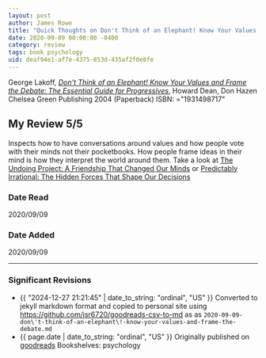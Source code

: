 ```yaml
---
layout: post
author: James Rowe
title: "Quick Thoughts on Don't Think of an Elephant! Know Your Values and Frame the Debate: The Essential Guide for Progressives"
date: 2020-09-09 00:00:00 -0400
category: review
tags: book psychology
uid: deaf94e1-af7e-4375-853d-435af2f0e8fe
---
```


George Lakoff, *[Don't Think of an Elephant! Know Your Values and Frame the Debate: The Essential Guide for Progressives](https://www.goodreads.com/book/show/13455)*, Howard Dean, Don Hazen Chelsea Green Publishing 2004 (Paperback) ISBN: ="1931498717"

## My Review 5/5

Inspects how to have conversations around values and how people vote with their minds not their pocketbooks. How people frame ideas in their mind is how they interpret the world around them. Take a look at [The Undoing Project: A Friendship That Changed Our Minds](https://www.goodreads.com/book/show/35631386) or [Predictably Irrational: The Hidden Forces That Shape Our Decisions](https://www.goodreads.com/book/show/1713426)

### Date Read
2020/09/09

### Date Added
2020/09/09

---

### Significant Revisions

- {{ "2024-12-27 21:21:45" | date_to_string: "ordinal", "US" }} Converted to jekyll markdown format and copied to personal site using <https://github.com/jsr6720/goodreads-csv-to-md> as as `2020-09-09-don\'t-think-of-an-elephant\!-know-your-values-and-frame-the-debate.md`
- {{ page.date | date_to_string: "ordinal", "US" }} Originally published on [goodreads](https://www.goodreads.com) Bookshelves: psychology